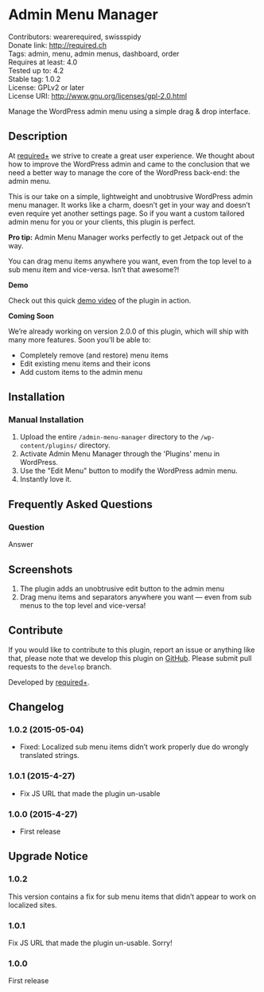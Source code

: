 # Admin Menu Manager #
Contributors:      wearerequired, swissspidy  
Donate link:       http://required.ch  
Tags:              admin, menu, admin menus, dashboard, order  
Requires at least: 4.0  
Tested up to:      4.2  
Stable tag:        1.0.2  
License:           GPLv2 or later  
License URI:       http://www.gnu.org/licenses/gpl-2.0.html  

Manage the WordPress admin menu using a simple drag & drop interface.

## Description ##

At [required+](http://required.ch/ "Team of experienced web professionals from Switzerland & Germany") we strive to create a great user experience. We thought about how to improve the WordPress admin and came to the conclusion that we need a better way to manage the core of the WordPress back-end: the admin menu.

This is our take on a simple, lightweight and unobtrusive WordPress admin menu manager. It works like a charm, doesn’t get in your way and doesn’t even require yet another settings page. So if you want a custom tailored admin menu for you or your clients, this plugin is perfect.

**Pro tip:** Admin Menu Manager works perfectly to get Jetpack out of the way.

You can drag menu items anywhere you want, even from the top level to a sub menu item and vice-versa. Isn’t that awesome?!

**Demo**

Check out this quick [demo video](https://cloudup.com/cJM_wnxhlJo) of the plugin in action.

**Coming Soon**

We’re already working on version 2.0.0 of this plugin, which will ship with many more features. Soon you’ll be able to:

* Completely remove (and restore) menu items
* Edit existing menu items and their icons
* Add custom items to the admin menu

## Installation ##

### Manual Installation ###

1. Upload the entire `/admin-menu-manager` directory to the `/wp-content/plugins/` directory.
2. Activate Admin Menu Manager through the 'Plugins' menu in WordPress.
3. Use the "Edit Menu" button to modify the WordPress admin menu.
4. Instantly love it.

## Frequently Asked Questions ##

### Question ###

Answer

## Screenshots ##

1. The plugin adds an unobtrusive edit button to the admin menu
2. Drag menu items and separators anywhere you want — even from sub menus to the top level and vice-versa!

## Contribute ##

If you would like to contribute to this plugin, report an issue or anything like that, please note that we develop this plugin on [GitHub](https://github.com/wearerequired/WP-Widget-Disable). Please submit pull requests to the `develop` branch.

Developed by [required+](http://required.ch/ "Team of experienced web professionals from Switzerland & Germany").

## Changelog ##

### 1.0.2 (2015-05-04) ###
* Fixed: Localized sub menu items didn’t work properly due do wrongly translated strings.

### 1.0.1 (2015-4-27) ###
* Fix JS URL that made the plugin un-usable

### 1.0.0 (2015-4-27) ###
* First release

## Upgrade Notice ##

### 1.0.2 ###
This version contains a fix for sub menu items that didn’t appear to work on localized sites.

### 1.0.1 ###
Fix JS URL that made the plugin un-usable. Sorry!

### 1.0.0 ###
First release
